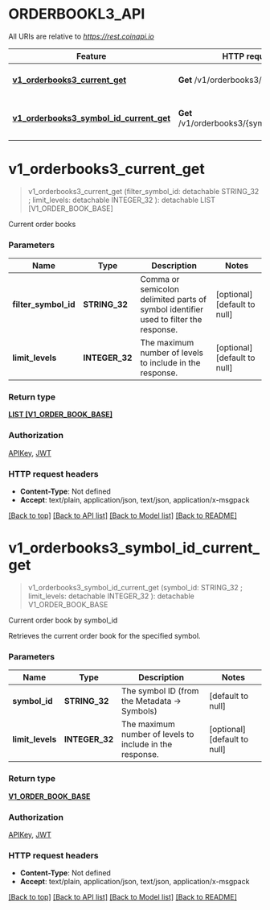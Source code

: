 # ORDERBOOKL3_API

All URIs are relative to *https://rest.coinapi.io*

Feature | HTTP request | Description
------------- | ------------- | -------------
[**v1_orderbooks3_current_get**](ORDERBOOKL3_API.md#v1_orderbooks3_current_get) | **Get** /v1/orderbooks3/current | Current order books
[**v1_orderbooks3_symbol_id_current_get**](ORDERBOOKL3_API.md#v1_orderbooks3_symbol_id_current_get) | **Get** /v1/orderbooks3/{symbol_id}/current | Current order book by symbol_id


# **v1_orderbooks3_current_get**
> v1_orderbooks3_current_get (filter_symbol_id:  detachable STRING_32 ; limit_levels:  detachable INTEGER_32 ): detachable LIST [V1_ORDER_BOOK_BASE]


Current order books


### Parameters

Name | Type | Description  | Notes
------------- | ------------- | ------------- | -------------
 **filter_symbol_id** | **STRING_32**| Comma or semicolon delimited parts of symbol identifier used to filter the response. | [optional] [default to null]
 **limit_levels** | **INTEGER_32**| The maximum number of levels to include in the response. | [optional] [default to null]

### Return type

[**LIST [V1_ORDER_BOOK_BASE]**](v1.OrderBookBase.md)

### Authorization

[APIKey](../README.md#APIKey), [JWT](../README.md#JWT)

### HTTP request headers

 - **Content-Type**: Not defined
 - **Accept**: text/plain, application/json, text/json, application/x-msgpack

[[Back to top]](#) [[Back to API list]](../README.md#documentation-for-api-endpoints) [[Back to Model list]](../README.md#documentation-for-models) [[Back to README]](../README.md)

# **v1_orderbooks3_symbol_id_current_get**
> v1_orderbooks3_symbol_id_current_get (symbol_id: STRING_32 ; limit_levels:  detachable INTEGER_32 ): detachable V1_ORDER_BOOK_BASE


Current order book by symbol_id

Retrieves the current order book for the specified symbol.


### Parameters

Name | Type | Description  | Notes
------------- | ------------- | ------------- | -------------
 **symbol_id** | **STRING_32**| The symbol ID (from the Metadata -&gt; Symbols) | [default to null]
 **limit_levels** | **INTEGER_32**| The maximum number of levels to include in the response. | [optional] [default to null]

### Return type

[**V1_ORDER_BOOK_BASE**](v1.OrderBookBase.md)

### Authorization

[APIKey](../README.md#APIKey), [JWT](../README.md#JWT)

### HTTP request headers

 - **Content-Type**: Not defined
 - **Accept**: text/plain, application/json, text/json, application/x-msgpack

[[Back to top]](#) [[Back to API list]](../README.md#documentation-for-api-endpoints) [[Back to Model list]](../README.md#documentation-for-models) [[Back to README]](../README.md)

